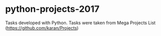 # python-projects-2017
Tasks developed with Python. Tasks were taken from Mega Projects List (https://github.com/karan/Projects)
